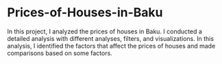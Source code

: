 # Prices-of-Houses-in-Baku
In this project, I analyzed the prices of houses in Baku. I conducted a detailed analysis with different analyses, filters, and visualizations. In this analysis, I identified the factors that affect the prices of houses and made comparisons based on some factors.
